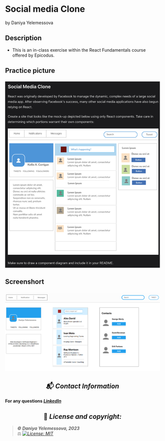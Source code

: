 # Social media Clone

by Daniya Yelemessova

## Description

- This is an in-class exercise within the React Fundamentals course offered by Epicodus. 

## Practice picture

### <div align="center"> <img src="src/img/instruction-dark.png" alt="picture" width="600px"> 

## Screenshort

### <div align="center"> <img src="src/img/screen.png" alt="picture" width="600px"> 

## <div align="center"> 📬 _Contact Information_

#### For any questions _[LinkedIn](https://www.linkedin.com/in/daniya-collings/)_

## <div align="center"> 📘 _License and copyright:_

> **_© Daniya Yelemessova, 2023_**  
> ⚖️ _[![License: MIT](https://img.shields.io/badge/License-MIT-yellow.svg)](https://opensource.org/licenses/MIT)_
